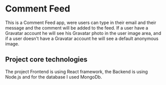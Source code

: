 # Comment Feed

This is a Comment Feed app, were users can type in their email and their message and the comment will be added to the feed.
If a user have a Gravatar account he will see his Gravatar photo in the user image area, and if a user doesn't have a Gravatar account he will see a default anonymous image.

## Project core technologies
The project Frontend is using React framework, 
the Backend is using Node.js
and for the database I used MongoDb.

